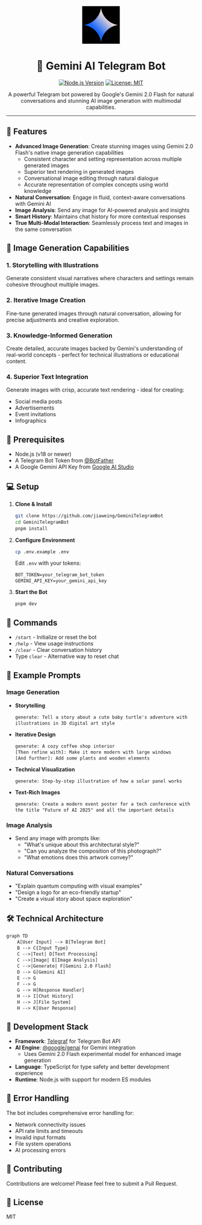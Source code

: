 <div align="center">

<img src="logo.jpg" alt="Gemini Logo" width="100" height="100">

# 🤖 Gemini AI Telegram Bot

[![Node.js Version](https://img.shields.io/badge/node-%3E%3D18-brightgreen.svg)](https://nodejs.org)
[![License: MIT](https://img.shields.io/badge/License-MIT-yellow.svg)](https://opensource.org/licenses/MIT)

A powerful Telegram bot powered by Google's Gemini 2.0 Flash for natural conversations and stunning AI image generation with multimodal capabilities.

</div>

---

## 🌟 Features

- **Advanced Image Generation**: Create stunning images using Gemini 2.0 Flash's native image generation capabilities
  - Consistent character and setting representation across multiple generated images
  - Superior text rendering in generated images
  - Conversational image editing through natural dialogue
  - Accurate representation of complex concepts using world knowledge
- **Natural Conversation**: Engage in fluid, context-aware conversations with Gemini AI
- **Image Analysis**: Send any image for AI-powered analysis and insights
- **Smart History**: Maintains chat history for more contextual responses
- **True Multi-Modal Interaction**: Seamlessly process text and images in the same conversation

## 🎨 Image Generation Capabilities

### 1. Storytelling with Illustrations

Generate consistent visual narratives where characters and settings remain cohesive throughout multiple images.

### 2. Iterative Image Creation

Fine-tune generated images through natural conversation, allowing for precise adjustments and creative exploration.

### 3. Knowledge-Informed Generation

Create detailed, accurate images backed by Gemini's understanding of real-world concepts - perfect for technical illustrations or educational content.

### 4. Superior Text Integration

Generate images with crisp, accurate text rendering - ideal for creating:

- Social media posts
- Advertisements
- Event invitations
- Infographics

## 🚀 Prerequisites

- Node.js (v18 or newer)
- A Telegram Bot Token from [@BotFather](https://t.me/BotFather)
- A Google Gemini API Key from [Google AI Studio](https://aistudio.google.com/)

## 💻 Setup

1. **Clone & Install**

   ```bash
   git clone https://github.com/jiaweing/GeminiTelegramBot
   cd GeminiTelegramBot
   pnpm install
   ```

2. **Configure Environment**

   ```bash
   cp .env.example .env
   ```

   Edit `.env` with your tokens:

   ```env
   BOT_TOKEN=your_telegram_bot_token
   GEMINI_API_KEY=your_gemini_api_key
   ```

3. **Start the Bot**
   ```bash
   pnpm dev
   ```

## 🎯 Commands

- `/start` - Initialize or reset the bot
- `/help` - View usage instructions
- `/clear` - Clear conversation history
- Type `clear` - Alternative way to reset chat

## 🎨 Example Prompts

### Image Generation

- **Storytelling**

  ```
  generate: Tell a story about a cute baby turtle's adventure with illustrations in 3D digital art style
  ```

- **Iterative Design**

  ```
  generate: A cozy coffee shop interior
  [Then refine with]: Make it more modern with large windows
  [And further]: Add some plants and wooden elements
  ```

- **Technical Visualization**

  ```
  generate: Step-by-step illustration of how a solar panel works
  ```

- **Text-Rich Images**
  ```
  generate: Create a modern event poster for a tech conference with the title "Future of AI 2025" and all the important details
  ```

### Image Analysis

- Send any image with prompts like:
  - "What's unique about this architectural style?"
  - "Can you analyze the composition of this photograph?"
  - "What emotions does this artwork convey?"

### Natural Conversations

- "Explain quantum computing with visual examples"
- "Design a logo for an eco-friendly startup"
- "Create a visual story about space exploration"

## 🛠️ Technical Architecture

```mermaid
graph TD
    A[User Input] --> B[Telegram Bot]
    B --> C{Input Type}
    C -->|Text| D[Text Processing]
    C -->|Image| E[Image Analysis]
    C -->|Generate| F[Gemini 2.0 Flash]
    D --> G[Gemini AI]
    E --> G
    F --> G
    G --> H[Response Handler]
    H --> I[Chat History]
    H --> J[File System]
    H --> K[User Response]
```

## 🔧 Development Stack

- **Framework**: [Telegraf](https://telegraf.js.org/) for Telegram Bot API
- **AI Engine**: [@google/genai](https://www.npmjs.com/package/@google/genai) for Gemini integration
  - Uses Gemini 2.0 Flash experimental model for enhanced image generation
- **Language**: TypeScript for type safety and better development experience
- **Runtime**: Node.js with support for modern ES modules

## 📝 Error Handling

The bot includes comprehensive error handling for:

- Network connectivity issues
- API rate limits and timeouts
- Invalid input formats
- File system operations
- AI processing errors

## 🤝 Contributing

Contributions are welcome! Please feel free to submit a Pull Request.

## 📜 License

MIT
